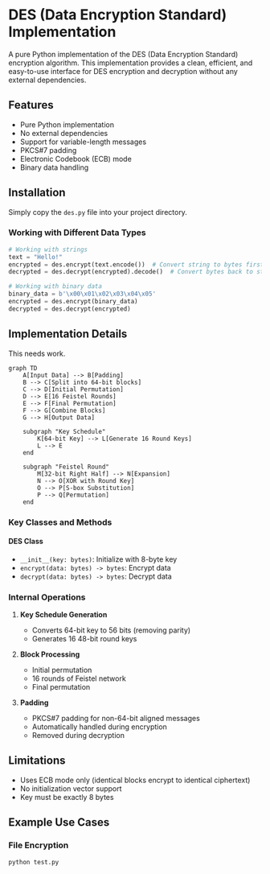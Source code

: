# DES (Data Encryption Standard) Implementation

A pure Python implementation of the DES (Data Encryption Standard) encryption algorithm. This implementation provides a clean, efficient, and easy-to-use interface for DES encryption and decryption without any external dependencies.

## Features

- Pure Python implementation
- No external dependencies
- Support for variable-length messages
- PKCS#7 padding
- Electronic Codebook (ECB) mode
- Binary data handling

## Installation

Simply copy the `des.py` file into your project directory.



### Working with Different Data Types

```python
# Working with strings
text = "Hello!"
encrypted = des.encrypt(text.encode())  # Convert string to bytes first
decrypted = des.decrypt(encrypted).decode()  # Convert bytes back to string

# Working with binary data
binary_data = b'\x00\x01\x02\x03\x04\x05'
encrypted = des.encrypt(binary_data)
decrypted = des.decrypt(encrypted)
```

## Implementation Details
This needs work.
```mermaid
graph TD
    A[Input Data] --> B[Padding]
    B --> C[Split into 64-bit blocks]
    C --> D[Initial Permutation]
    D --> E[16 Feistel Rounds]
    E --> F[Final Permutation]
    F --> G[Combine Blocks]
    G --> H[Output Data]

    subgraph "Key Schedule"
        K[64-bit Key] --> L[Generate 16 Round Keys]
        L --> E
    end

    subgraph "Feistel Round"
        M[32-bit Right Half] --> N[Expansion]
        N --> O[XOR with Round Key]
        O --> P[S-box Substitution]
        P --> Q[Permutation]
    end
```

### Key Classes and Methods

#### DES Class

- `__init__(key: bytes)`: Initialize with 8-byte key
- `encrypt(data: bytes) -> bytes`: Encrypt data
- `decrypt(data: bytes) -> bytes`: Decrypt data

### Internal Operations

1. **Key Schedule Generation**
   - Converts 64-bit key to 56 bits (removing parity)
   - Generates 16 48-bit round keys

2. **Block Processing**
   - Initial permutation
   - 16 rounds of Feistel network
   - Final permutation

3. **Padding**
   - PKCS#7 padding for non-64-bit aligned messages
   - Automatically handled during encryption
   - Removed during decryption

## Limitations

- Uses ECB mode only (identical blocks encrypt to identical ciphertext)
- No initialization vector support
- Key must be exactly 8 bytes


## Example Use Cases

### File Encryption

```python
python test.py
```



